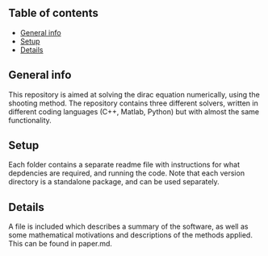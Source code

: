 ## Table of contents
* [General info](#general-info)
* [Setup](#setup)
* [Details](#details)

## General info
This repository is aimed at solving the dirac equation numerically, using the shooting method. The repository contains three different solvers, written in different coding languages (C++, Matlab, Python) but with almost the same functionality. 
	
## Setup
Each folder contains a separate readme file with instructions for what depdencies are required, and running the code. Note that each version directory is a standalone package, and can be used separately. 

## Details
A file is included which describes a summary of the software, as well as some mathematical motivations and descriptions of the methods applied. This can be found in paper.md.
